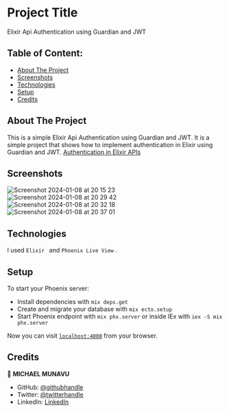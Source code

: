# Project Title

Elixir Api Authentication using Guardian and JWT

## Table of Content:

- [About The Project](#about-the-project)
- [Screenshots](#screenshots)
- [Technologies](#technologies)
- [Setup](#setup)
- [Credits](#credits)

## About The Project

This is a simple Elixir Api Authentication using Guardian and JWT. It is a simple project that shows how to implement authentication in Elixir using Guardian and JWT. 
[Authentication in Elixir APIs](https://medium.com/@michaelmunavu83/authenticate-elixir-apis-with-guardian-and-bcrypt-cd47f776f92d?postPublishedType=initial)

## Screenshots
![Screenshot 2024-01-08 at 20 15 23](https://github.com/MICHAELMUNAVU83/elixir_api_jwt/assets/86654131/d8c83ee2-b0d9-4231-b924-742344226002)
![Screenshot 2024-01-08 at 20 29 42](https://github.com/MICHAELMUNAVU83/elixir_api_jwt/assets/86654131/0c36ab47-e5f4-4384-af7f-893b8a7ccc52)
![Screenshot 2024-01-08 at 20 32 18](https://github.com/MICHAELMUNAVU83/elixir_api_jwt/assets/86654131/b5a30ec2-895d-4024-93f9-5699c3ac1d45)
![Screenshot 2024-01-08 at 20 37 01](https://github.com/MICHAELMUNAVU83/elixir_api_jwt/assets/86654131/e7761036-e108-4b09-bc72-3c01dd23e97d)



## Technologies

I used `Elixir ` and `Phoenix Live View` .

## Setup

To start your Phoenix server:

- Install dependencies with `mix deps.get`
- Create and migrate your database with `mix ecto.setup`
- Start Phoenix endpoint with `mix phx.server` or inside IEx with `iex -S mix phx.server`

Now you can visit [`localhost:4000`](http://localhost:4000) from your browser.

## Credits

👤 **MICHAEL MUNAVU**

- GitHub: [@githubhandle](https://github.com/MICHAELMUNAVU83)
- Twitter: [@twitterhandle](https://twitter.com/MichaelTrance1)
- LinkedIn: [LinkedIn](https://www.linkedin.com/in/michael-munavu-78703a218/)
